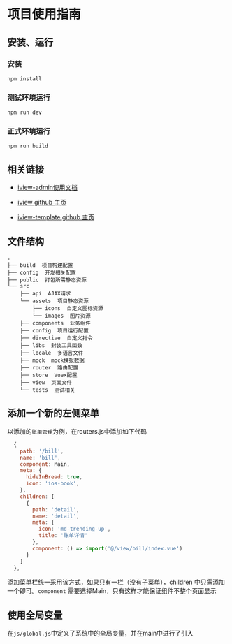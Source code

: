 # 项目使用指南

## 安装、运行

### 安装
```
npm install
```
### 测试环境运行
```
npm run dev
```
### 正式环境运行
```
npm run build
```

## 相关链接
- [iview-admin使用文档](https://lison16.github.io/iview-admin-doc/#/)

- [iview github 主页](https://github.com/iview/iview-admin)

- [iview-template github 主页](https://github.com/iview/iview-admin/tree/template)

## 文件结构
```shell
.
├── build  项目构建配置
├── config  开发相关配置
├── public  打包所需静态资源
└── src
    ├── api  AJAX请求
    └── assets  项目静态资源
        ├── icons  自定义图标资源
        └── images  图片资源
    ├── components  业务组件
    ├── config  项目运行配置
    ├── directive  自定义指令
    ├── libs  封装工具函数
    ├── locale  多语言文件
    ├── mock  mock模拟数据
    ├── router  路由配置
    ├── store  Vuex配置
    ├── view  页面文件
    └── tests  测试相关
```

## 添加一个新的左侧菜单

以添加的`账单管理`为例，在routers.js中添加如下代码 
``` js
  {
    path: '/bill',
    name: 'bill',
    component: Main,
    meta: {
      hideInBread: true,
      icon: 'ios-book',
    },
    children: [
      {
        path: 'detail',
        name: 'detail',
        meta: {
          icon: 'md-trending-up',
          title: '账单详情'
        },
        component: () => import('@/view/bill/index.vue')
      }
    ]
  },
```
添加菜单栏统一采用该方式，如果只有一栏（没有子菜单），children 中只需添加一个即可。`component`
需要选择Main，只有这样才能保证组件不整个页面显示


## 使用全局变量
在`js/global.js`中定义了系统中的全局变量，并在main中进行了引入 
